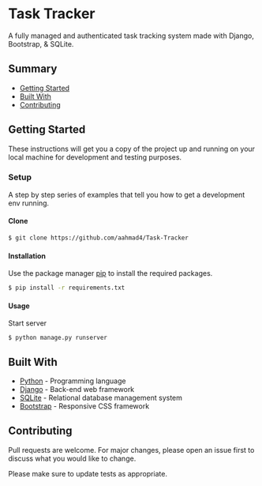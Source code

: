 # Task Tracker

A fully managed and authenticated task tracking system made with Django, Bootstrap, & SQLite.

## Summary

- [Getting Started](#getting-started)
- [Built With](#built-with)
- [Contributing](#contributing)

## Getting Started

These instructions will get you a copy of the project up and running on your local machine for development and testing purposes.

### Setup

A step by step series of examples that tell you how to get a development env running.

#### Clone

```sh
$ git clone https://github.com/aahmad4/Task-Tracker
```

#### Installation

Use the package manager [pip](https://pypi.org/project/pip/) to install the required packages.

```sh
$ pip install -r requirements.txt
```

#### Usage

Start server

```
$ python manage.py runserver
```

## Built With

- [Python](https://www.python.org/) - Programming language
- [Django](https://www.djangoproject.com/) - Back-end web framework
- [SQLite](https://www.sqlite.org/) - Relational database management system
- [Bootstrap](https://getbootstrap.com/) - Responsive CSS framework

## Contributing

Pull requests are welcome. For major changes, please open an issue first to discuss what you would like to change.

Please make sure to update tests as appropriate.
